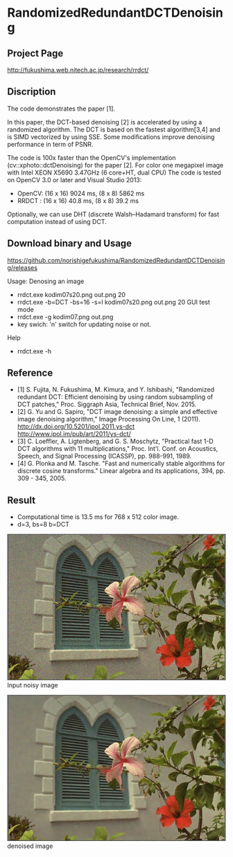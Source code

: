 # RandomizedRedundantDCTDenoising

Project Page
------------
http://fukushima.web.nitech.ac.jp/research/rrdct/

Discription
-----------
The code demonstrates the paper [1].

In this paper, the DCT-based denoising [2] is accelerated by using a randomized algorithm.
The DCT is based on the fastest algorithm[3,4] and is SIMD vectorized by using SSE.
Some modifications improve denoising performance in term of PSNR.

The code is 100x faster than the OpenCV's implementation (cv::xphoto::dctDenoising) for the paper [2].
For color one megapixel image with Intel XEON X5690 3.47GHz (6 core+HT, dual CPU)
The code is tested on OpenCV 3.0 or later and Visual Studio 2013:
* OpenCV: (16 x 16) 9024 ms, (8 x 8) 5862 ms
* RRDCT : (16 x 16)   40.8 ms, (8 x 8) 39.2 ms

Optionally, we can use DHT (discrete Walsh–Hadamard transform) for fast computation instead of using DCT.

Download binary and Usage
-------------------------
https://github.com/norishigefukushima/RandomizedRedundantDCTDenoising/releases

Usage:
Denosing an image
* rrdct.exe kodim07s20.png out.png 20
* rrdct.exe -b=DCT -bs=16 -s=l kodim07s20.png out.png 20
GUI test mode
* rrdct.exe -g kodim07.png out.png
* key swich: 'n' switch for updating noise or not.

Help
* rrdct.exe -h

Reference
---------------------------
* [1] S. Fujita, N. Fukushima, M. Kimura, and Y. Ishibashi, "Randomized redundant DCT: Efficient denoising by using random subsampling of DCT patches," Proc. Siggraph Asia, Technical Brief, Nov. 2015.
* [2] G. Yu and G. Sapiro, "DCT image denoising: a simple and effective image denoising algorithm," Image Processing On Line, 1 (2011). http://dx.doi.org/10.5201/ipol.2011.ys-dct
http://www.ipol.im/pub/art/2011/ys-dct/
* [3] C. Loeffler, A. Ligtenberg, and G. S. Moschytz, "Practical fast 1-D DCT algorithms with 11 multiplications," Proc. Int'l. Conf. on Acoustics, Speech, and Signal Processing (ICASSP), pp. 988-991, 1989.
* [4] G. Plonka and M. Tasche. "Fast and numerically stable algorithms for discrete cosine transforms." Linear algebra and its applications, 394, pp. 309 - 345, 2005.


Result
------
* Computational time is 13.5 ms for 768 x 512 color image.
* d=3, bs=8 b=DCT

![input image](noise20.jpg "Input noisy image")  
Input noisy image  

![smooth image](denoise.jpg "denoised image")  
denoised image

